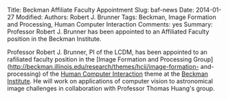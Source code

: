 Title: Beckman Affiliate Faculty Appointment
Slug: baf-news
Date: 2014-01-27
Modified: 
Authors: Robert J. Brunner
Tags: Beckman, Image Formation and Processing, Human Computer Interaction
Comments: yes
Summary: Professor Robert J. Brunner has been appointed to an Affiliated Faculty position in the Beckman Institute.

Professor Robert J. Brunner, PI of the LCDM, has been appointed to an
rafiliated faculty position in the [Image Formation and Processing
Group](http://beckman.illinois.edu/research/themes/hcii/image-formation-
and-processing) of the [Human Computer
Interaction](http://beckman.illinois.edu/research/themes/hcii) theme at
the [Beckman Institute](http://beckman.illinois.edu). He will work on
applications of computer vision to astronomical image challenges in
collaboration with Professor Thomas Huang's group.
